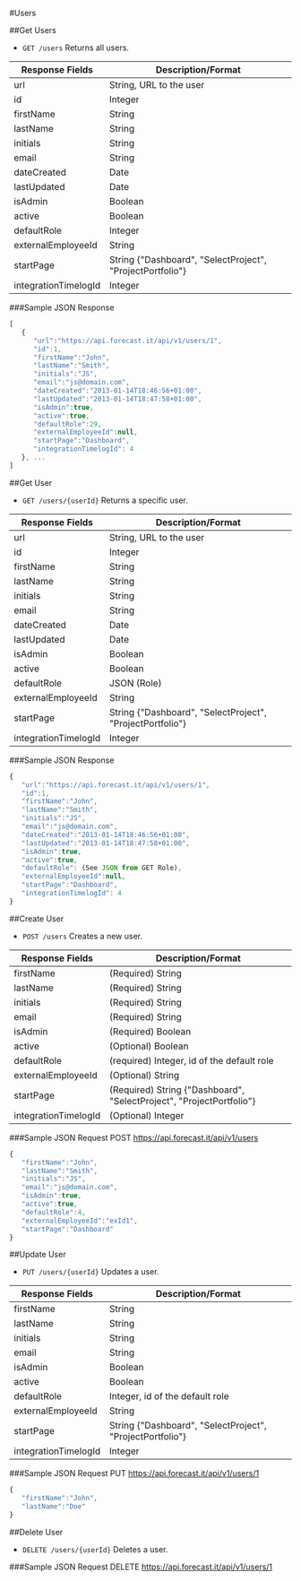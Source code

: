 #Users

##Get Users

* `GET /users` Returns all users.

|Response Fields | Description/Format|
|------------ | -------------|
|url | String, URL to the user|
|id | Integer|
|firstName | String|
|lastName | String|
|initials | String|
|email | String|
|dateCreated | Date| 
|lastUpdated | Date|
|isAdmin | Boolean|
|active | Boolean|
|defaultRole | Integer|
|externalEmployeeId | String|
|startPage | String {"Dashboard", "SelectProject", "ProjectPortfolio"}|
|integrationTimelogId | Integer|

###Sample JSON Response
```javascript
[
   {
      "url":"https://api.forecast.it/api/v1/users/1",
      "id":1,
      "firstName":"John",
      "lastName":"Smith",
      "initials":"JS",
      "email":"js@domain.com",
      "dateCreated":"2013-01-14T18:46:56+01:00",
      "lastUpdated":"2013-01-14T18:47:58+01:00",
      "isAdmin":true,
      "active":true,
	  "defaultRole":29,
      "externalEmployeeId":null,
      "startPage":"Dashboard",
	  "integrationTimelogId": 4
   }, ...
]
```

##Get User

* `GET /users/{userId}` Returns a specific user.

|Response Fields | Description/Format|
|------------ | -------------|
|url | String, URL to the user|
|id | Integer|
|firstName | String|
|lastName | String|
|initials | String|
|email | String|
|dateCreated | Date|
|lastUpdated | Date|
|isAdmin | Boolean|
|active | Boolean|
|defaultRole | JSON (Role)|
|externalEmployeeId | String|
|startPage | String {"Dashboard", "SelectProject", "ProjectPortfolio"}|
|integrationTimelogId | Integer|

###Sample JSON Response
```javascript
{
   "url":"https://api.forecast.it/api/v1/users/1",
   "id":1,
   "firstName":"John",
   "lastName":"Smith",
   "initials":"JS",
   "email":"js@domain.com",
   "dateCreated":"2013-01-14T18:46:56+01:00",
   "lastUpdated":"2013-01-14T18:47:58+01:00",
   "isAdmin":true,
   "active":true,
   "defaultRole": (See JSON from GET Role),
   "externalEmployeeId":null,
   "startPage":"Dashboard",
   "integrationTimelogId": 4
}
```

##Create User

* `POST /users` Creates a new user.

|Response Fields | Description/Format|
|------------ | -------------|
|firstName | (Required) String|
|lastName | (Required) String|
|initials | (Required) String|
|email | (Required) String|
|isAdmin | (Required) Boolean|
|active | (Optional) Boolean|
|defaultRole | (required) Integer, id of the default role|
|externalEmployeeId | (Optional) String|
|startPage | (Required) String {"Dashboard", "SelectProject", "ProjectPortfolio"}|
|integrationTimelogId | (Optional) Integer|

###Sample JSON Request
POST https://api.forecast.it/api/v1/users

```javascript
{
   "firstName":"John",
   "lastName":"Smith",
   "initials":"JS",
   "email":"js@domain.com",
   "isAdmin":true,
   "active":true,
   "defaultRole":4,
   "externalEmployeeId":"exId1",
   "startPage":"Dashboard"
}
```

##Update User

* `PUT /users/{userId}` Updates a user.

|Response Fields | Description/Format|
|------------ | -------------|
|firstName | String|
|lastName | String|
|initials | String|
|email | String|
|isAdmin | Boolean|
|active | Boolean|
|defaultRole | Integer, id of the default role|
|externalEmployeeId | String|
|startPage | String {"Dashboard", "SelectProject", "ProjectPortfolio"}|
|integrationTimelogId | Integer|

###Sample JSON Request
PUT https://api.forecast.it/api/v1/users/1

```javascript
{
   "firstName":"John",
   "lastName":"Doe"
}
```

##Delete User

* `DELETE /users/{userId}` Deletes a user.

###Sample JSON Request
DELETE https://api.forecast.it/api/v1/users/1